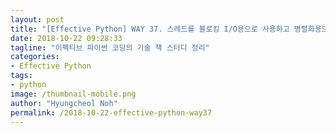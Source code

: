 ```yaml
---
layout: post
title: "[Effective Python] WAY 37. 스레드를 블로킹 I/O용으로 사용하고 병렬화용으로는 사용하지 말자"
date: 2018-10-22 09:28:33
tagline: "이펙티브 파이썬 코딩의 기술 책 스터디 정리"
categories:
- Effective Python
tags:
- python
image: /thumbnail-mobile.png
author: "Hyungcheol Noh"
permalink: /2018-10-22-effective-python-way37
---
```

